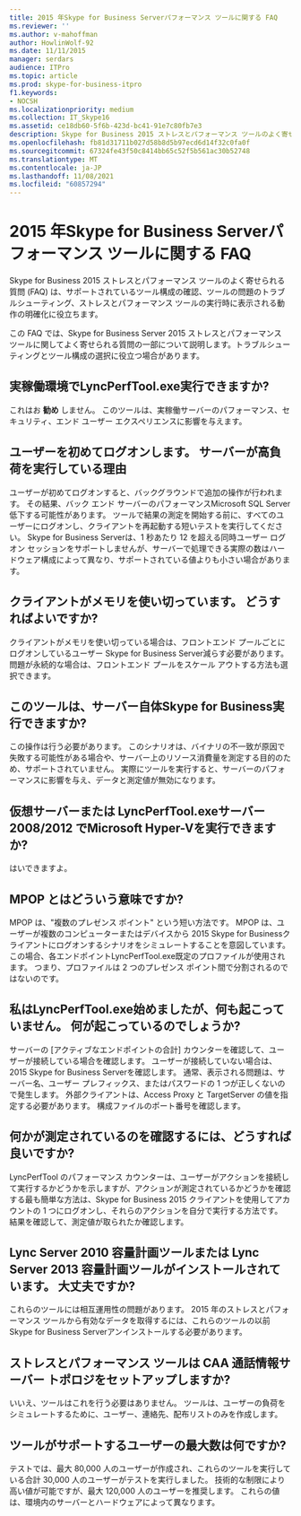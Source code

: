 ```yaml
---
title: 2015 年Skype for Business Serverパフォーマンス ツールに関する FAQ
ms.reviewer: ''
ms.author: v-mahoffman
author: HowlinWolf-92
ms.date: 11/11/2015
manager: serdars
audience: ITPro
ms.topic: article
ms.prod: skype-for-business-itpro
f1.keywords:
- NOCSH
ms.localizationpriority: medium
ms.collection: IT_Skype16
ms.assetid: ce18db60-5f6b-423d-bc41-91e7c80fb7e3
description: Skype for Business 2015 ストレスとパフォーマンス ツールのよく寄せられる質問 (FAQ) は、サポートされているツール構成の確認、ツールの問題のトラブルシューティング、ストレスとパフォーマンス ツールの実行時に表示される動作の明確化に役立ちます。
ms.openlocfilehash: fb81d31711b027d58b8d5b97ecd6d14f32c0fa0f
ms.sourcegitcommit: 67324fe43f50c8414bb65c52f5b561ac30b52748
ms.translationtype: MT
ms.contentlocale: ja-JP
ms.lasthandoff: 11/08/2021
ms.locfileid: "60857294"
---
```

# <a name="faq-for-the-skype-for-business-server-2015-stress-and-performance-tool"></a>2015 年Skype for Business Serverパフォーマンス ツールに関する FAQ
 
Skype for Business 2015 ストレスとパフォーマンス ツールのよく寄せられる質問 (FAQ) は、サポートされているツール構成の確認、ツールの問題のトラブルシューティング、ストレスとパフォーマンス ツールの実行時に表示される動作の明確化に役立ちます。
  
 この FAQ では、Skype for Business Server 2015 ストレスとパフォーマンス ツールに関してよく寄せられる質問の一部について説明します。トラブルシューティングとツール構成の選択に役立つ場合があります。
  
## <a name="can-i-run-lyncperftoolexe-in-production"></a>実稼働環境でLyncPerfTool.exe実行できますか?

これはお **勧め** しません。 このツールは、実稼働サーバーのパフォーマンス、セキュリティ、エンド ユーザー エクスペリエンスに影響を与えます。
  
## <a name="im-logging-my-users-on-for-the-first-time-why-are-my-servers-running-a-high-load"></a>ユーザーを初めてログオンします。 サーバーが高負荷を実行している理由

ユーザーが初めてログオンすると、バックグラウンドで追加の操作が行われます。 その結果、バック エンド サーバーのパフォーマンスMicrosoft SQL Server低下する可能性があります。 ツールで結果の測定を開始する前に、すべてのユーザーにログオンし、クライアントを再起動する短いテストを実行してください。 Skype for Business Serverは、1 秒あたり 12 を超える同時ユーザー ログオン セッションをサポートしませんが、サーバーで処理できる実際の数はハードウェア構成によって異なり、サポートされている値よりも小さい場合があります。
  
## <a name="my-clients-are-running-out-of-memory-what-should-i-do"></a>クライアントがメモリを使い切っています。 どうすればよいですか?

クライアントがメモリを使い切っている場合は、フロントエンド プールごとにログオンしているユーザー Skype for Business Server減らす必要があります。 問題が永続的な場合は、フロントエンド プールをスケール アウトする方法も選択できます。
  
## <a name="can-i-run-this-tool-on-a-skype-for-business-server-itself"></a>このツールは、サーバー自体Skype for Business実行できますか?

この操作は行う必要があります。 このシナリオは、バイナリの不一致が原因で失敗する可能性がある場合や、サーバー上のリソース消費量を測定する目的のため、サポートされていません。 実際にツールを実行すると、サーバーのパフォーマンスに影響を与え、データと測定値が無効になります。
  
## <a name="can-i-run-lyncperftoolexe-on-a-virtual-server-or-on-microsoft-hyper-v-server-20082012"></a>仮想サーバーまたは LyncPerfTool.exeサーバー 2008/2012 でMicrosoft Hyper-Vを実行できますか?

はいできますよ。
  
## <a name="what-does-mpop-mean"></a>MPOP とはどういう意味ですか?

MPOP は、"複数のプレゼンス ポイント" という短い方法です。 MPOP は、ユーザーが複数のコンピューターまたはデバイスから 2015 Skype for Businessクライアントにログオンするシナリオをシミュレートすることを意図しています。 この場合、各エンドポイントLyncPerfTool.exe既定のプロファイルが使用されます。 つまり、プロファイルは 2 つのプレゼンス ポイント間で分割されるのではないのです。
  
## <a name="i-started-lyncperftoolexe-but-nothing-is-happening-whats-going-on"></a>私はLyncPerfTool.exe始めましたが、何も起こっていません。 何が起こっているのでしょうか?

サーバーの [アクティブなエンドポイントの合計] カウンターを確認して、ユーザーが接続している場合を確認します。 ユーザーが接続していない場合は、2015 Skype for Business Serverを確認します。 通常、表示される問題は、サーバー名、ユーザー プレフィックス、またはパスワードの 1 つが正しくないので発生します。 外部クライアントは、Access Proxy と TargetServer の値を指定する必要があります。 構成ファイルのポート番号を確認します。
  
## <a name="how-can-i-be-sure-that-something-is-being-measured"></a>何かが測定されているのを確認するには、どうすれば良いですか?

LyncPerfTool のパフォーマンス カウンターは、ユーザーがアクションを接続して実行するかどうかを示しますが、アクションが測定されているかどうかを確認する最も簡単な方法は、Skype for Business 2015 クライアントを使用してアカウントの 1 つにログオンし、それらのアクションを自分で実行する方法です。 結果を確認して、測定値が取られたか確認します。
  
## <a name="i-have-lync-server-2010-capacity-planning-tools-andor-lync-server-2013-capacity-planning-tools-installed-is-that-okay"></a>Lync Server 2010 容量計画ツールまたは Lync Server 2013 容量計画ツールがインストールされています。 大丈夫ですか?

 これらのツールには相互運用性の問題があります。 2015 年のストレスとパフォーマンス ツールから有効なデータを取得するには、これらのツールの以前Skype for Business Serverアンインストールする必要があります。
  
## <a name="will-the-stress-and-performance-tools-set-up-the-caa-call-information-server-topology"></a>ストレスとパフォーマンス ツールは CAA 通話情報サーバー トポロジをセットアップしますか?

いいえ、ツールはこれを行う必要はありません。 ツールは、ユーザーの負荷をシミュレートするために、ユーザー、連絡先、配布リストのみを作成します。
  
## <a name="what-is-the-maximum-number-of-users-that-the-tools-support"></a>ツールがサポートするユーザーの最大数は何ですか?

テストでは、最大 80,000 人のユーザーが作成され、これらのツールを実行している合計 30,000 人のユーザーがテストを実行しました。 技術的な制限により高い値が可能ですが、最大 120,000 人のユーザーを推奨します。 これらの値は、環境内のサーバーとハードウェアによって異なります。
  

